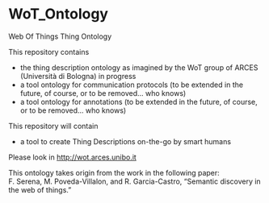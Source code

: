 # WoT_Ontology
Web Of Things Thing Ontology

This repository contains
- the thing description ontology as imagined by the WoT group of ARCES (Università di Bologna) in progress
- a tool ontology for communication protocols (to be extended in the future, of course, or to be removed... who knows)
- a tool ontology for annotations (to be extended in the future, of course, or to be removed... who knows)

This repository will contain
- a tool to create Thing Descriptions on-the-go by smart humans

Please look in http://wot.arces.unibo.it

This ontology takes origin from the work in the following paper:   
F. Serena, M. Poveda-Villalon, and R. Garcia-Castro, “Semantic discovery in the web of things.”